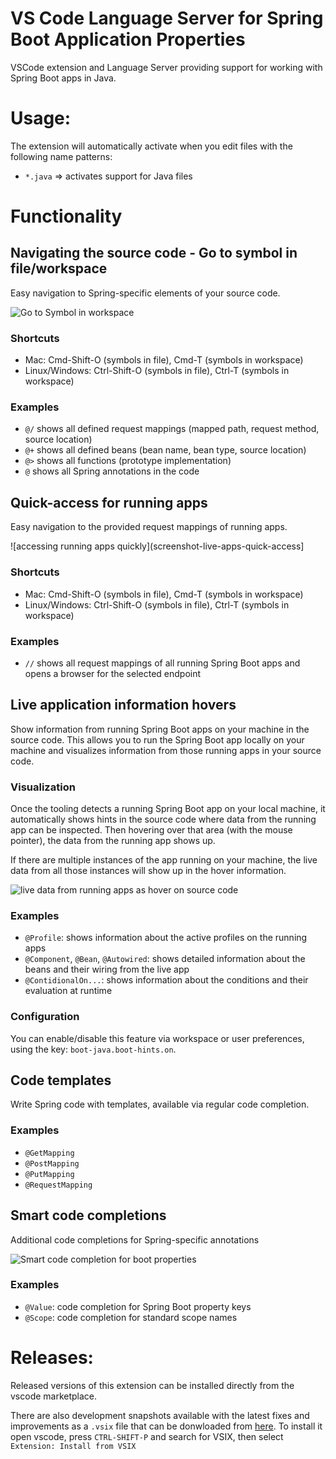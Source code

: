 # VS Code Language Server for Spring Boot Application Properties

VSCode extension and Language Server providing support for working with Spring Boot apps in Java.

# Usage:

The extension will automatically activate when you edit files with the following
name patterns:

 - `*.java` => activates support for Java files

# Functionality

## Navigating the source code - Go to symbol in file/workspace
Easy navigation to Spring-specific elements of your source code.

![Go to Symbol in workspace][screenshot-navigation]

### Shortcuts
* Mac: Cmd-Shift-O (symbols in file), Cmd-T (symbols in workspace)
* Linux/Windows: Ctrl-Shift-O (symbols in file), Ctrl-T (symbols in workspace)

### Examples
* `@/` shows all defined request mappings (mapped path, request method, source location)
* `@+` shows all defined beans (bean name, bean type, source location)
* `@>` shows all functions (prototype implementation)
* `@` shows all Spring annotations in the code

## Quick-access for running apps
Easy navigation to the provided request mappings of running apps.

![accessing running apps quickly](screenshot-live-apps-quick-access]

### Shortcuts
* Mac: Cmd-Shift-O (symbols in file), Cmd-T (symbols in workspace)
* Linux/Windows: Ctrl-Shift-O (symbols in file), Ctrl-T (symbols in workspace)

### Examples
* `//` shows all request mappings of all running Spring Boot apps and opens a browser for the selected endpoint

## Live application information hovers
Show information from running Spring Boot apps on your machine in the source code. This allows you to run the Spring Boot app locally on your machine and visualizes information from those running apps in your source code.

### Visualization
Once the tooling detects a running Spring Boot app on your local machine, it automatically shows hints in the source code where data from the running app can be inspected. Then hovering over that area (with the mouse pointer), the data from the running app shows up.

If there are multiple instances of the app running on your machine, the live data from all those instances will show up in the hover information.

![live data from running apps as hover on source code][screenshot-live-hovers]

### Examples
* `@Profile`: shows information about the active profiles on the running apps
* `@Component`, `@Bean`, `@Autowired`: shows detailed information about the beans and their wiring from the live app
* `@ContidionalOn...`: shows information about the conditions and their evaluation at runtime

### Configuration
You can enable/disable this feature via workspace or user preferences, 
using the key: `boot-java.boot-hints.on`.

## Code templates
Write Spring code with templates, available via regular code completion.

### Examples
* `@GetMapping`
* `@PostMapping`
* `@PutMapping`
* `@RequestMapping`

## Smart code completions
Additional code completions for Spring-specific annotations

![Smart code completion for boot properties][screenshot-code-completion]

### Examples
* `@Value`: code completion for Spring Boot property keys
* `@Scope`: code completion for standard scope names

# Releases:

Released versions of this extension can be installed directly from the vscode marketplace.

There are also development snapshots available with the latest fixes and improvements as a `.vsix` file 
that can be donwloaded from 
[here](http://dist.springsource.com/snapshot/STS4/nightly-distributions.html). To install it
open vscode, press `CTRL-SHIFT-P` and search for VSIX, then select `Extension: Install from VSIX`

[screenshot-code-completion]: prefixxx/screenshot-code-completion.png
[screenshot-live-apps-quick-access]: prefixxx/screenshot-live-apps-quick-access.png
[screenshot-live-hovers]: prefixxx/screenshot-live-hovers.png
[screenshot-navigation]: prefixxx/screenshot-navigation.png

